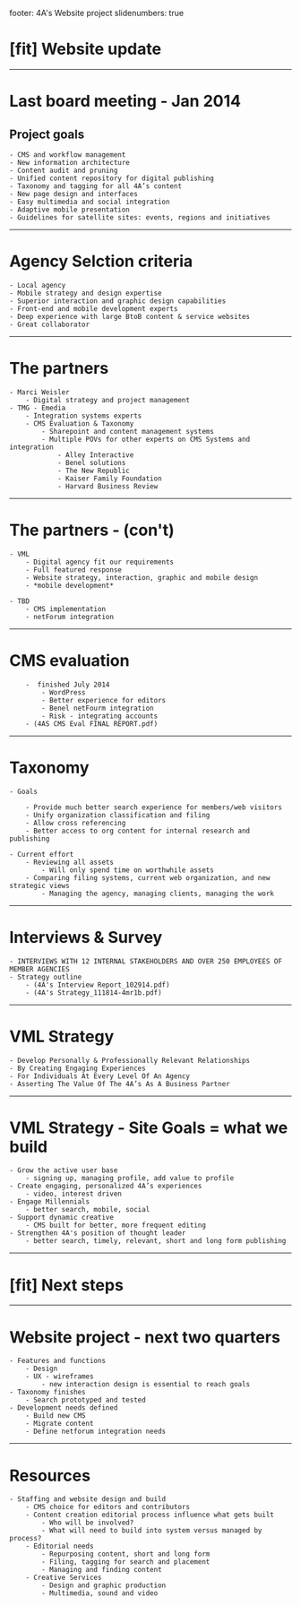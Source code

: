 footer: 4A's Website project
slidenumbers: true


# [fit] Website update


---


# Last board meeting - Jan 2014
## Project goals

	- CMS and workflow management
	- New information architecture
	- Content audit and pruning
	- Unified content repository for digital publishing
	- Taxonomy and tagging for all 4A’s content
	- New page design and interfaces
	- Easy multimedia and social integration
	- Adaptive mobile presentation
	- Guidelines for satellite sites: events, regions and initiatives



---


# Agency Selction criteria

	- Local agency
	- Mobile strategy and design expertise
	- Superior interaction and graphic design capabilities
	- Front-end and mobile development experts
	- Deep experience with large BtoB content & service websites
	- Great collaborator

 		



---

# The partners

	- Marci Weisler
		- Digital strategy and project management
	- TMG - Emedia 
		- Integration systems experts
		- CMS Evaluation & Taxonomy
			- Sharepoint and content management systems
			- Multiple POVs for other experts on CMS Systems and integration
				- Alley Interactive
				- Benel solutions
				- The New Republic
				- Kaiser Family Foundation
				- Harvard Business Review
		


---

# The partners - (con't)


	- VML
		- Digital agency fit our requirements
		- Full featured response
		- Website strategy, interaction, graphic and mobile design
		- *mobile development*

	- TBD		
		- CMS implementation
		- netForum integration
		







---





# CMS evaluation

		-  finished July 2014
			- WordPress
			- Better experience for editors
			- Benel netFourm integration
			- Risk - integrating accounts
		- (4AS CMS Eval FINAL REPORT.pdf) 






---





# Taxonomy 

	- Goals
	
	 	- Provide much better search experience for members/web visitors
		- Unify organization classification and filing
		- Allow cross referencing
		- Better access to org content for internal research and publishing
	
	- Current effort
		- Reviewing all assets
			- Will only spend time on worthwhile assets
		- Comparing filing systems, current web organization, and new strategic views
			- Managing the agency, managing clients, managing the work


		

---



# Interviews & Survey

	
	- INTERVIEWS WITH 12 INTERNAL STAKEHOLDERS AND OVER 250 EMPLOYEES OF MEMBER AGENCIES
	- Strategy outline
		- (4A's Interview Report_102914.pdf)
		- (4A's Strategy_111814-4mr1b.pdf)

---



# VML Strategy


	- Develop Personally & Professionally Relevant Relationships
	- By Creating Engaging Experiences
	- For Individuals At Every Level Of An Agency
	- Asserting The Value Of The 4A’s As A Business Partner

	


---




# VML Strategy - Site Goals = what we build

	- Grow the active user base 
 		- signing up, managing profile, add value to profile
	- Create engaging, personalized 4A’s experiences
		- video, interest driven
	- Engage Millennials
		- better search, mobile, social
	- Support dynamic creative
		- CMS built for better, more frequent editing
	- Strengthen 4A's position of thought leader
		- better search, timely, relevant, short and long form publishing



---




# [fit] Next steps
		

---

# Website project - next two quarters

	- Features and functions
		- Design
		- UX - wireframes
			- new interaction design is essential to reach goals
	- Taxonomy finishes
		- Search prototyped and tested
	- Development needs defined
		- Build new CMS
		- Migrate content
		- Define netforum integration needs
	

---


# Resources

	- Staffing and website design and build
		- CMS choice for editors and contributors
		- Content creation editorial process influence what gets built
			- Who will be involved?
			- What will need to build into system versus managed by process?
		- Editorial needs
			- Repurposing content, short and long form
			- Filing, tagging for search and placement
			- Managing and finding content
		- Creative Services
			- Design and graphic production
			- Multimedia, sound and video

